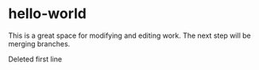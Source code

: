 # hello-world

This is a great space for modifying and editing work.
The next step will be merging branches.

Deleted first line
